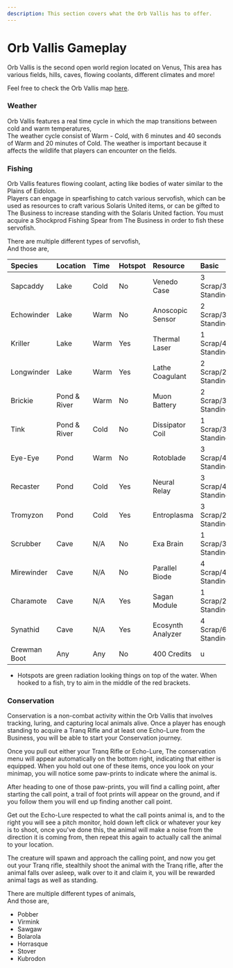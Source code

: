 ```yaml
---
description: This section covers what the Orb Vallis has to offer.
---
```


# Orb Vallis Gameplay

Orb Vallis is the second open world region located on Venus, This area has various fields, hills, caves, flowing coolants, different climates and more!

Feel free to check the Orb Vallis map [here](https://hub.warframestat.us/#/vallis/map).  


### Weather

Orb Vallis features a real time cycle in which the map transitions between cold and warm temperatures,  
The weather cycle consist of Warm - Cold, with 6 minutes and 40 seconds of Warm and 20 minutes of Cold. The weather is important because it affects the wildlife that players can encounter on the fields.

### Fishing

Orb Vallis features flowing coolant, acting like bodies of water similar to the Plains of Eidolon.  
Players can engage in spearfishing to catch various servofish, which can be used as resources to craft various Solaris United items, or can be gifted to The Business to increase standing with the Solaris United faction. You must acquire a Shockprod Fishing Spear from The Business in order to fish these servofish.

There are multiple different types of servofish,  
And those are,



| Species | Location | Time | Hotspot | Resource | Basic | Adorned | Magnificent |
| :--- | :--- | :--- | :--- | :--- | :--- | :--- | :--- |
| Sapcaddy | Lake | Cold | No | Venedo Case | 3 Scrap/35 Standing | 4 Scrap/45 Standing | 5 Scrap/70 Standing |
| Echowinder | Lake | Warm | No | Anoscopic Sensor | 2 Scrap/35 Standing | 3 Scrap/45 Standing | 4 Scrap/70 Standing |
| Kriller | Lake | Warm | Yes | Thermal Laser | 1 Scrap/45 Standing | 2 Scrap/60 Standing | 3 Scrap/100 Standing |
| Longwinder | Lake | Warm | Yes | Lathe Coagulant | 2 Scrap/200 Standing | 3 Scrap/300 Standing | 4 Scrap/500 Standing |
| Brickie | Pond & River | Warm | No | Muon Battery | 2 Scrap/35 Standing | 3 Scrap/45 Standing | 4 Scrap/70 Standing |
| Tink | Pond & River | Cold | No | Dissipator Coil | 1 Scrap/35 Standing | 2 Scrap/45 Standing | 3 Scrap/70 Standing |
| Eye-Eye | Pond | Warm | No | Rotoblade | 3 Scrap/45 Standing | 4 Scrap/60 Standing | 5 Scrap/100 Standing |
| Recaster | Pond | Cold | Yes | Neural Relay | 3 Scrap/45 Standing | 5 Scrap/60 Standing | 7 Scrap/100 Standing |
| Tromyzon | Pond | Cold | Yes | Entroplasma | 3 Scrap/200 Standing | 4 Scrap/300 Standing | 5 Scrap/500 Standing |
| Scrubber | Cave | N/A | No | Exa Brain | 1 Scrap/35 Standing | 2 Scrap/45 Standing | 3 Scrap/70 Standing |
| Mirewinder | Cave | N/A | No | Parallel Biode | 4 Scrap/45 Standing | 5 Scrap/60 Standing | 6 Scrap/100 Standing |
| Charamote | Cave | N/A | Yes | Sagan Module | 1 Scrap/200 Standing | 3 Scrap/300 Standing | 5 Scrap/500 Standing |
| Synathid | Cave | N/A | Yes | Ecosynth Analyzer | 4 Scrap/600 Standing | 6 Scrap/800 Standing | 8 Scrap/1000 Standing |
| Crewman Boot | Any | Any | No | 400 Credits | u | wot | m8? |

* Hotspots are green radiation looking things on top of the water. When hooked to a fish, try to aim in the middle of the red brackets.

### Conservation

Conservation is a non-combat activity within the Orb Vallis that involves tracking, luring, and capturing local animals alive. Once a player has enough standing to acquire a Tranq Rifle and at least one Echo-Lure from the Business, you will be able to start your Conservation journey.

Once you pull out either your Tranq Rifle or Echo-Lure, The conservation menu will appear automatically on the bottom right, indicating that either is equipped. When you hold out one of these items, once you look on your minimap, you will notice some paw-prints to indicate where the animal is.

After heading to one of those paw-prints, you will find a calling point, after starting the call point, a trail of foot prints will appear on the ground, and if you follow them you will end up finding another call point.

Get out the Echo-Lure respected to what the call points animal is, and to the right you will see a pitch monitor, hold down left click or whatever your key is to shoot, once you've done this, the animal will make a noise from the direction it is coming from, then repeat this again to actually call the animal to your location.

The creature will spawn and approach the calling point, and now you get out your Tranq rifle, stealthily shoot the animal with the Tranq rifle, after the animal falls over asleep, walk over to it and claim it, you will be rewarded animal tags as well as standing.

There are multiple different types of animals,  
And those are,

* Pobber
* Virmink
* Sawgaw
* Bolarola
* Horrasque
* Stover
* Kubrodon

